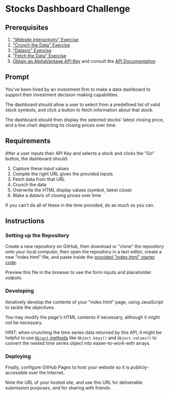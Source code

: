 # Stocks Dashboard Challenge

## Prerequisites

  1. ["Website Interactivity" Exercise](/exercises/website-interactivity/exercise.md)
  2. ["Crunch the Data" Exercise](/exercises/crunch-the-data/README.md)
  3. ["Dataviz" Exercise](/exercises/dataviz/exercise.md)
  4. ["Fetch the Data" Exercise](/exercises/fetch-the-data/README.md)
  5. [Obtain an AlphaVantage API Key](https://www.alphavantage.co/support/#api-key) and consult the [API Documentation](https://www.alphavantage.co/documentation/#dailyadj)

## Prompt

You've been hired by an investment firm to make a data dashboard to support their investment decision-making capabilities.

The dashboard should allow a user to select from a predefined list of valid stock symbols, and click a button to fetch information about that stock.

The dashboard should then display the selected stocks' latest closing price, and a line chart depicting its closing prices over time.

## Requirements

After a user inputs their API Key and selects a stock and clicks the "Go" button, the dashboard should:
  1) Capture these input values
  2) Compile the right URL given the provided inputs
  3) Fetch data from that URL
  4) Crunch the data
  5) Overwrite the HTML display values (symbol, latest close)
  6) Make a dataviz of closing prices over time

If you can't do all of these in the time provided, do as much as you can.

## Instructions

### Setting up the Repository

Create a new repository on GitHub, then download or "clone" the repository onto your local computer, then open the repository in a text editor, create a new "index.html" file, and paste inside the [provided "index.html" starter code](index.html).

Preview this file in the browser to see the form inputs and placeholder outputs.

### Developing

Iteratively develop the contents of your "index.html" page, using JavaScript to tackle the objectives.

You may modify the page's HTML contents if necessary, although it might not be necessary.

HINT: when crunching the time series data returned by this API, it might be helpful to use [`Object` methods](/notes/javascript/datatypes/objects.md#object-methods) like `Object.keys()` and `Object.values()` to convert the nested time series object into easier-to-work-with arrays.

### Deploying

Finally, configure GitHub Pages to host your website so it is publicly-accessible over the Internet.

Note the URL of your hosted site, and use this URL for deliverable submission purposes, and for sharing with friends.
